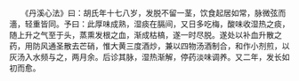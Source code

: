<!-- { "loadSidebar": true } -->
　　《丹溪心法》曰：胡氏年十七八岁，发脱不留一茎，饮食起居如常，脉微弦而濇，轻重皆同。予曰：此厚味成熟，湿痰在膈间，又日多吃梅，酸味收湿热之痰，随上升之气至于头，蒸熏发根之血，渐成枯槁，遂一时尽脱。遂处以补血升散之药，用防风通圣散去芒硝，惟大黄三度酒炒，兼以四物汤酒制合，和作小剂煎，以灰汤入水频与之，两月余。后诊其脉，湿热渐解，停药淡味调养。又二年，发长如初而愈。
